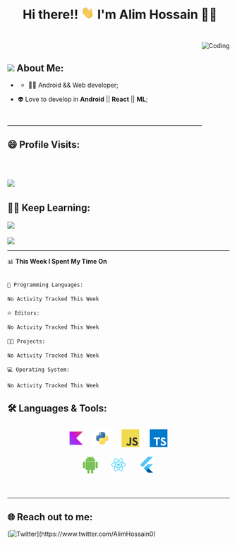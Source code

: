 # <p align="center">️ **Hi there!! <img src="https://raw.githubusercontent.com/SanjayDevTech/SanjayDevTech/master/assets/wave.gif" alt="waving hand" width="30px"> I'm Alim Hossain** 🎯️🚀️</p>

<br/>

<img align="right" alt="Coding" height="200" src="https://media.giphy.com/media/Y4ak9Ki2GZCbJxAnJD/giphy.gif">

<br/>

## <img src="https://media.giphy.com/media/WUlplcMpOCEmTGBtBW/giphy.gif" width="30"> **About Me:**



- - 🧑‍💻 Android && Web developer;

- 👽 Love to develop in **Android** || **React** || **ML**;

<br/>

---

## 😄 **Profile Visits:**

<br />

![](https://komarev.com/ghpvc/?username=AlimHossain-dev&style=flat-square)
---

## 👨‍🎓️️ **Keep Learning:**

   <img align="center" src="https://github-readme-stats.vercel.app/api/top-langs/?username=SanjayDevTech&layout=compact&theme=vue-dark"/>

   <br/>

   <br/>

   <img align="center" src="https://github-readme-streak-stats.herokuapp.com/?user=SanjayDevTech&theme=vue-dark&hide_border=true"/>

<br/>

---


📊 **This Week I Spent My Time On** 

```text

💬 Programming Languages: 

No Activity Tracked This Week

🔥 Editors: 

No Activity Tracked This Week

🐱‍💻 Projects: 

No Activity Tracked This Week

💻 Operating System: 

No Activity Tracked This Week

```

## 🛠️ **Languages & Tools:**

<p align="center">

  <img align="center" style="margin: 10px" src="https://raw.githubusercontent.com/github/explore/80688e429a7d4ef2fca1e82350fe8e3517d3494d/topics/kotlin/kotlin.png" alt="Kotlin" width="30" />

  <img align="center" style="margin: 10px" src="https://raw.githubusercontent.com/github/explore/80688e429a7d4ef2fca1e82350fe8e3517d3494d/topics/python/python.png" alt="Python" width="40"  />

  <img align="center" style="margin: 10px" src="https://raw.githubusercontent.com/github/explore/80688e429a7d4ef2fca1e82350fe8e3517d3494d/topics/javascript/javascript.png" alt="JavaScript" width="40"  />

  <img align="center" style="margin: 10px" src="https://raw.githubusercontent.com/github/explore/80688e429a7d4ef2fca1e82350fe8e3517d3494d/topics/typescript/typescript.png" alt="TypeScript" width="40"  />

<br />

  <img align="center" style="margin: 10px" src="https://raw.githubusercontent.com/github/explore/80688e429a7d4ef2fca1e82350fe8e3517d3494d/topics/android/android.png" alt="Android" width="40" />

  <img align="center" style="margin: 10px" src="https://raw.githubusercontent.com/github/explore/80688e429a7d4ef2fca1e82350fe8e3517d3494d/topics/react/react.png" alt="React" width="40"  />

   <img align="center" style="margin: 10px" src="https://raw.githubusercontent.com/github/explore/cebd63002168a05a6a642f309227eefeccd92950/topics/flutter/flutter.png" alt="Flutter" width="40"  />

</p>

<br/>

---

## 🌐 **Reach out to me:** ️



[![Twitter](https://img.shields.io/badge/Twitter-Alimhossain0-informational?style=for-the-badge&labelColor=black&logo=twitter&logoColor=#1da1f2&color=#1da1f2")](https://www.twitter.com/AlimHossain0)

